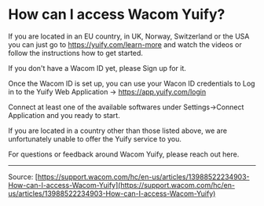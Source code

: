 # How can I access Wacom Yuify?

If you are located in an EU country, in UK, Norway, Switzerland or the USA you can just go to https://yuify.com/learn-more and watch the videos or follow the instructions how to get started.



If you don't have a Wacom ID yet, please Sign up for it.





Once the Wacom ID is set up, you can use your Wacon ID credentials to Log in to the Yuify Web Application -> https://app.yuify.com/login


Connect at least one of the available softwares under Settings->Connect Application and you ready to start.


If you are located in a country other than those listed above, we are unfortunately unable to offer the Yuify service to you.


For questions or feedback around Wacom Yuify, please reach out here.

---
Source: [https://support.wacom.com/hc/en-us/articles/13988522234903-How-can-I-access-Wacom-Yuify](https://support.wacom.com/hc/en-us/articles/13988522234903-How-can-I-access-Wacom-Yuify)
